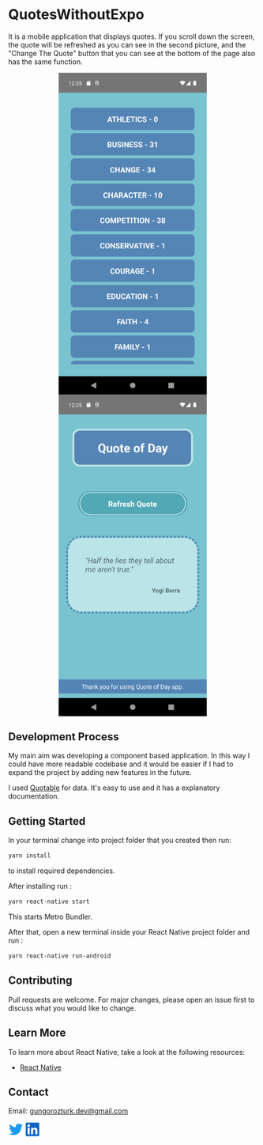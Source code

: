 # QuotesWithoutExpo

It is a mobile application that displays quotes. If you scroll down the screen, the quote will be refreshed as you can see in the second picture, and the "Change The Quote" button that you can see at the bottom of the page also has the same function.

<p align="center"><img align="center" src="https://raw.githubusercontent.com/gngrozturk/QuotesWithoutExpo/master/SS/ss1.png" width="300" />     <img align="center" src="https://raw.githubusercontent.com/gngrozturk/QuotesWithoutExpo/master/SS/ss2.png" width="300" /></p>

## Development Process

My main aim was developing a component based application. In this way I could have more readable codebase and it would be easier if I had to expand the project by adding new features in the future.

I used [Quotable](https://opensourcelibs.com/lib/quotable) for data. It's easy to use and it has a explanatory documentation. 

## Getting Started

In your terminal change into project folder that you created then run:
```bash
yarn install
```
to install required dependencies.

After installing run :
```bash
yarn react-native start
```
This starts Metro Bundler.

After that, open a new terminal inside your React Native project folder and run :
```bash
yarn react-native run-android
```

## Contributing
Pull requests are welcome. For major changes, please open an issue first to discuss what you would like to change.

## Learn More
To learn more about React Native, take a look at the following resources:
- [React Native](https://reactnative.dev/docs/getting-started)

## Contact
Email: gungorozturk.dev@gmail.com
<p align="left">
<a href="https://twitter.com/ozturkkgungorr" target="blank"><img align="center" src="https://github.com/gngrozturk/gngrozturk/blob/master/tw.svg" height="30" width="30" /></a>
<a href="https://linkedin.com/in/güngör-öztürk" target="blank"><img align="center" src="https://github.com/gngrozturk/gngrozturk/blob/master/in.svg" alt="güngör-öztürk" height="30" width="30" /></a>
</p>

